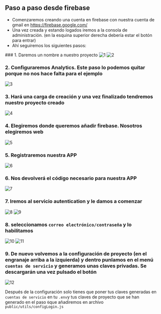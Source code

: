 ## Paso a paso desde firebase

- Comenzaremos creando una cuenta en firebase con nuestra cuenta de gmail en https://firebase.google.com/
- Una vez creada y estando logados iremos a la consola de administración. (en la esquina superior derecha debería estar el botón para entrar) 
- Ahí seguiremos los siguientes pasos:


### 1. Daremos un nombre a nuestro proyecto
![1](./img/1.png)
![2](./img/2.png)

### 2. Configuraremos Analytics. Este paso lo podemos quitar porque no nos hace falta para el ejemplo
![3](./img/3.png)

### 3. Hará una carga de creación y una vez finalizado tendremos nuestro proyecto creado
![4](./img/4.png)

### 4. Elegiremos donde queremos añadir firebase. Nosotros elegiremos web
![5](./img/5.png)

### 5. Registraremos nuestra APP
![6](./img/6.png)

### 6. Nos devolverá el código necesario para nuestra APP
![7](./img/7.png)

### 7. Iremos al servicio autentication y le damos a comenzar
![8](./img/8.png)
![9](./img/9.png)

### 8. seleccionamos `correo electrónico/contraseña` y lo habilitamos
![10](./img/10.png)
![11](./img/11.png)

### 9. De nuevo volvemos a la configuración de proyecto (en el engranaje arriba a la izquierda) y dentro punlamos en el menú `cuentas de servicio` y generamos unas claves privadas. Se descargarán una vez pulsado el botón
![12](./img/12.png)


Después de la configuración solo tienes que poner tus claves generadas en `cuentas de servicio` en tu `.env`y tus claves de proyecto que se han generado en el paso `6`que añadiremos en archivo `public/utils/configLogin.js`  

